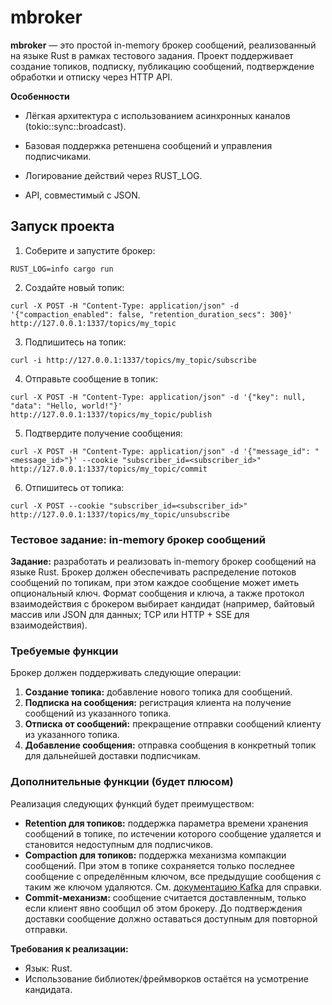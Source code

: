 # mbroker
**mbroker** — это простой in-memory брокер сообщений, реализованный на языке Rust в рамках тестового задания. Проект поддерживает создание топиков, подписку, публикацию сообщений, подтверждение обработки и отписку через HTTP API.

**Особенности**

* Лёгкая архитектура с использованием асинхронных каналов (tokio::sync::broadcast).

* Базовая поддержка ретеншена сообщений и управления подписчиками.

* Логирование действий через RUST_LOG.

* API, совместимый с JSON.

## Запуск проекта
1. Соберите и запустите брокер: 
```
RUST_LOG=info cargo run
```

2. Создайте новый топик: 
```
curl -X POST -H "Content-Type: application/json" -d '{"compaction_enabled": false, "retention_duration_secs": 300}' http://127.0.0.1:1337/topics/my_topic
```

3. Подпишитесь на топик:
```
curl -i http://127.0.0.1:1337/topics/my_topic/subscribe
```

4. Отправьте сообщение в топик:
```
curl -X POST -H "Content-Type: application/json" -d '{"key": null, "data": "Hello, world!"}' http://127.0.0.1:1337/topics/my_topic/publish
```

5. Подтвердите получение сообщения:
```
curl -X POST -H "Content-Type: application/json" -d '{"message_id": "<message_id>"}' --cookie "subscriber_id=<subscriber_id>" http://127.0.0.1:1337/topics/my_topic/commit
```

6. Отпишитесь от топика:
```
curl -X POST --cookie "subscriber_id=<subscriber_id>" http://127.0.0.1:1337/topics/my_topic/unsubscribe
```

### Тестовое задание: in-memory брокер сообщений

**Задание:** разработать и реализовать in-memory брокер сообщений на языке Rust. Брокер должен обеспечивать распределение потоков сообщений по топикам, при этом каждое сообщение может иметь опциональный ключ. Формат сообщения и ключа, а также протокол взаимодействия с брокером выбирает кандидат (например, байтовый массив или JSON для данных; TCP или HTTP \+ SSE для взаимодействия).

### Требуемые функции

Брокер должен поддерживать следующие операции:

1. **Создание топика:** добавление нового топика для сообщений.  
2. **Подписка на сообщения:** регистрация клиента на получение сообщений из указанного топика.  
3. **Отписка от сообщений:** прекращение отправки сообщений клиенту из указанного топика.  
4. **Добавление сообщения:** отправка сообщения в конкретный топик для дальнейшей доставки подписчикам.

### Дополнительные функции (будет плюсом)

Реализация следующих функций будет преимуществом:

* **Retention для топиков:** поддержка параметра времени хранения сообщений в топике, по истечении которого сообщение удаляется и становится недоступным для подписчиков.  
* **Compaction для топиков:** поддержка механизма компакции сообщений. При этом в топике сохраняется только последнее сообщение с определённым ключом, все предыдущие сообщения с таким же ключом удаляются. См. [документацию Kafka](https://kafka.apache.org/documentation/#compaction) для справки.  
* **Commit-механизм:** сообщение считается доставленным, только если клиент явно сообщил об этом брокеру. До подтверждения доставки сообщение должно оставаться доступным для повторной отправки.

**Требования к реализации:**

* Язык: Rust.  
* Использование библиотек/фреймворков остаётся на усмотрение кандидата.

